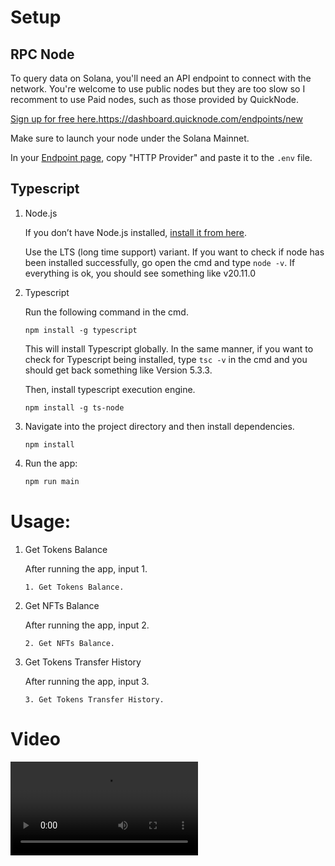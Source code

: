 ﻿# Setup

## RPC Node

To query data on Solana, you'll need an API endpoint to connect with the network. You're welcome to use public nodes but they are too slow so I recomment to use Paid nodes, such as those provided by QuickNode.

[Sign up for free here.](https://www.quicknode.com/chains/sol)https://dashboard.quicknode.com/endpoints/new

Make sure to launch your node under the Solana Mainnet.

In your [Endpoint page](https://dashboard.quicknode.com/endpoints), copy "HTTP Provider" and paste it to the `.env` file.

## Typescript

1. Node.js

   If you don’t have Node.js installed, [install it from here](https://nodejs.org/en/).

   Use the LTS (long time support) variant. If you want to check if node has been installed successfully, go open the cmd and type ```node -v```. If everything is ok, you should see something like v20.11.0


2. Typescript

   Run the following command in the cmd.

   ```
   npm install -g typescript
   ```

   This will install Typescript globally. In the same manner, if you want to check for Typescript being installed, type ```tsc -v``` in the cmd and you should get back something like Version 5.3.3.


   Then, install typescript execution engine.
   ```
   npm install -g ts-node
   ```

3. Navigate into the project directory and then install dependencies.
   ```
   npm install
   ```

4. Run the app:

   ```bash
   npm run main
   ```


# Usage:

1. Get Tokens Balance

   After running the app, input 1.
   ```
   1. Get Tokens Balance.
   ```


2. Get NFTs Balance

   After running the app, input 2.  
   ```
   2. Get NFTs Balance.
   ```

3. Get Tokens Transfer History

   After running the app, input 3.
   ```
   3. Get Tokens Transfer History.
   ```

# Video
![Video](doc/spltokentracker.mp4)